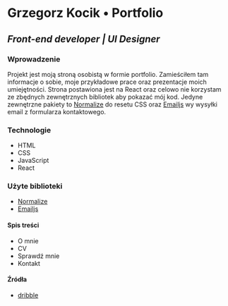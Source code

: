 # Grzegorz Kocik &#8226; Portfolio
## _Front-end developer | UI Designer_

### Wprowadzenie
Projekt jest moją stroną osobistą w formie portfolio. Zamieściłem tam informacje o sobie, moje przykładowe prace oraz prezentacje moich umiejętności. Strona postawiona jest na React oraz celowo nie korzystam ze zbędnych zewnętrznych bibliotek aby pokazać mój kod. Jedyne zewnętrzne pakiety to [Normalize] do resetu CSS oraz [Emailjs] wy wysyłki email z formularza kontaktowego.

### Technologie
- HTML
- CSS
- JavaScript
- React

### Użyte biblioteki
- [Normalize]
- [Emailjs]

#### Spis treści
- O mnie
- CV
- Sprawdź mnie
- Kontakt


#### Źródła
- [dribble]


[dribble]: <https://dribbble.com/>
[Normalize]: <https://github.com/necolas/normalize.css/>
[Emailjs]: <https://www.emailjs.com/>